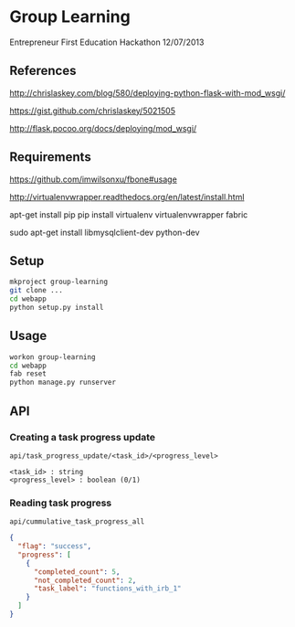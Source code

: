 Group Learning
==============

Entrepreneur First Education Hackathon 12/07/2013

References
----------

http://chrislaskey.com/blog/580/deploying-python-flask-with-mod_wsgi/

https://gist.github.com/chrislaskey/5021505 

http://flask.pocoo.org/docs/deploying/mod_wsgi/


Requirements
------------


https://github.com/imwilsonxu/fbone#usage

http://virtualenvwrapper.readthedocs.org/en/latest/install.html

apt-get install pip
pip install virtualenv virtualenvwrapper fabric

sudo apt-get install libmysqlclient-dev python-dev

Setup
-----

```sh
mkproject group-learning
git clone ...
cd webapp
python setup.py install
```

Usage
-----

```sh
workon group-learning
cd webapp
fab reset
python manage.py runserver
```

API
---

### Creating a task progress update

```
api/task_progress_update/<task_id>/<progress_level>
```

```
<task_id> : string
<progress_level> : boolean (0/1)
```

### Reading task progress

```
api/cummulative_task_progress_all
```

```json
{
  "flag": "success", 
  "progress": [
    {
      "completed_count": 5, 
      "not_completed_count": 2, 
      "task_label": "functions_with_irb_1"
    }
  ]
}
```
